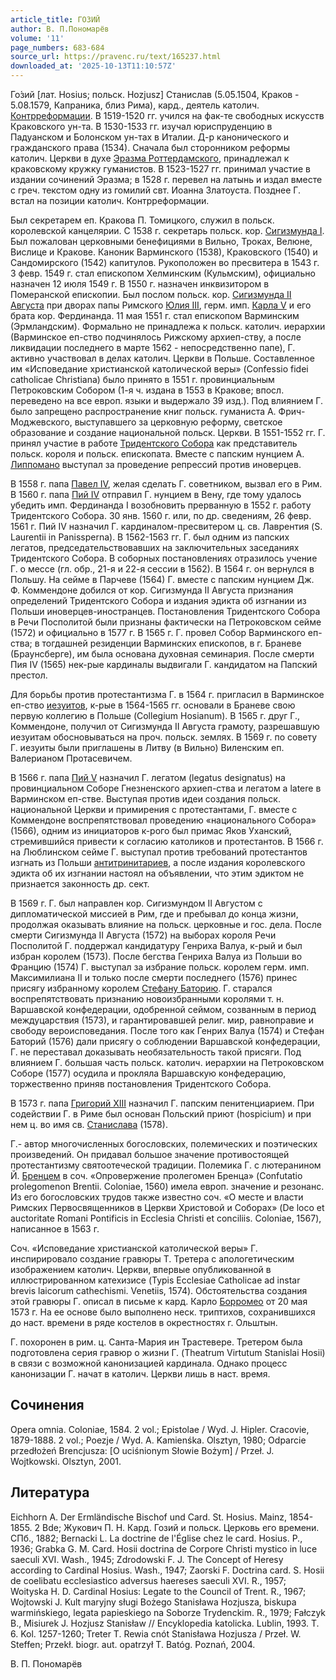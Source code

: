 ```yaml
---
article_title: ГОЗИЙ
author: В. П.Пономарёв
volume: '11'
page_numbers: 683-684
source_url: https://pravenc.ru/text/165237.html
downloaded_at: '2025-10-13T11:10:57Z'
---
```


Го́зий [лат. Hosius; польск. Hozjusz] Станислав (5.05.1504, Краков - 5.08.1579, Капраника, близ Рима), кард., деятель католич. [Контрреформации](https://pravenc.ru/text/Контрреформация.html). В 1519-1520 гг. учился на фак-те свободных искусств Краковского ун-та. В 1530-1533 гг. изучал юриспруденцию в Падуанском и Болонском ун-тах в Италии. Д-р канонического и гражданского права (1534). Сначала был сторонником реформы католич. Церкви в духе [Эразма Роттердамского](<https://pravenc.ru/text/Эразм Роттердамский.html>), принадлежал к краковскому кружку гуманистов. В 1523-1527 гг. принимал участие в издании сочинений Эразма; в 1528 г. перевел на латынь и издал вместе с греч. текстом одну из гомилий свт. Иоанна Златоуста. Позднее Г. встал на позиции католич. Контрреформации.

Был секретарем еп. Кракова П. Томицкого, служил в польск. королевской канцелярии. C 1538 г. секретарь польск. кор. [Сигизмунда I](<https://pravenc.ru/text/Сигизмунда I.html>). Был пожалован церковными бенефициями в Вильно, Троках, Велюне, Вислице и Кракове. Каноник Варминского (1538), Краковского (1540) и Сандомирского (1542) капитулов. Рукоположен во пресвитера в 1543 г. 3 февр. 1549 г. стал епископом Хелминским (Кульмским), официально назначен 12 июля 1549 г. В 1550 г. назначен инквизитором в Померанской епископии. Был послом польск. кор. [Сигизмунда II Августа](<https://pravenc.ru/text/Сигизмунд II Август.html>) при дворах папы Римского [Юлия III](<https://pravenc.ru/text/Юлий III.html>), герм. имп. [Карла V](<https://pravenc.ru/text/Карла V.html>) и его брата кор. Фердинанда. 11 мая 1551 г. стал епископом Варминским (Эрмландским). Формально не принадлежа к польск. католич. иерархии (Варминское еп-ство подчинялось Рижскому архиеп-ству, а после ликвидации последнего в марте 1562 - непосредственно папе), Г. активно участвовал в делах католич. Церкви в Польше. Составленное им «Исповедание христианской католической веры» (Confessio fidei catholicae Christiana) было принято в 1551 г. провинциальным Петроковским Собором (1-я ч. издана в 1553 в Кракове; впосл. переведено на все европ. языки и выдержало 39 изд.). Под влиянием Г. было запрещено распространение книг польск. гуманиста А. Фрич-Моджевского, выступавшего за церковную реформу, светское образование и создание национальной польск. Церкви. В 1551-1552 гг. Г. принял участие в работе [Тридентского Собора](<https://pravenc.ru/text/Тридентский Собор.html>) как представитель польск. короля и польск. епископата. Вместе с папским нунцием А. [Липпомано](https://pravenc.ru/text/Липпомано.html) выступал за проведение репрессий против иноверцев.

В 1558 г. папа [Павел IV](<https://pravenc.ru/text/Павел IV.html>), желая сделать Г. советником, вызвал его в Рим. В 1560 г. папа [Пий IV](<https://pravenc.ru/text/Пий IV.html>) отправил Г. нунцием в Вену, где тому удалось убедить имп. Фердинанда I возобновить прерванную в 1552 г. работу Тридентского Собора. 30 янв. 1560 г. или, по др. сведениям, 26 февр. 1561 г. Пий IV назначил Г. кардиналом-пресвитером ц. св. Лаврентия (S. Laurentii in Panissperna). В 1562-1563 гг. Г. был одним из папских легатов, председательствовавших на заключительных заседаниях Тридентского Собора. В соборных постановлениях отразилось учение Г. о мессе (гл. обр., 21-я и 22-я сессии в 1562). В 1564 г. он вернулся в Польшу. На сейме в Парчеве (1564) Г. вместе с папским нунцием Дж. Ф. Коммендоне добился от кор. Сигизмунда II Августа признания определений Тридентского Собора и издания эдикта об изгнании из Польши иноверцев-иностранцев. Постановления Тридентского Собора в Речи Посполитой были признаны фактически на Петроковском сейме (1572) и официально в 1577 г. В 1565 г. Г. провел Собор Варминского еп-ства; в тогдашней резиденции Варминских епископов, в г. Браневе (Браунсберге), им была основана духовная семинария. После смерти Пия IV (1565) нек-рые кардиналы выдвигали Г. кандидатом на Папский престол.

Для борьбы против протестантизма Г. в 1564 г. пригласил в Варминское еп-ство [иезуитов](https://pravenc.ru/text/иезуитов.html), к-рые в 1564-1565 гг. основали в Браневе свою первую коллегию в Польше (Collegium Hosianum). В 1565 г. друг Г., Коммендоне, получил от Сигизмунда II Августа грамоту, разрешавшую иезуитам обосновываться на проч. польск. землях. В 1569 г. по совету Г. иезуиты были приглашены в Литву (в Вильно) Виленским еп. Валерианом Протасевичем.

В 1566 г. папа [Пий V](<https://pravenc.ru/text/Пий V.html>) назначил Г. легатом (legatus designatus) на провинциальном Соборе Гнезненского архиеп-ства и легатом a latere в Варминском еп-стве. Выступая против идеи создания польск. национальной Церкви и примирения с протестантами, Г. вместе с Коммендоне воспрепятствовал проведению «национального Собора» (1566), одним из инициаторов к-рого был примас Яков Уханский, стремившийся привести к согласию католиков и протестантов. В 1566 г. на Люблинском сейме Г. выступал против требований протестантов изгнать из Польши [антитринитариев](https://pravenc.ru/text/Антитринитарии.html), а после издания королевского эдикта об их изгнании настоял на объявлении, что этим эдиктом не признается законность др. сект.

В 1569 г. Г. был направлен кор. Сигизмундом II Августом с дипломатической миссией в Рим, где и пребывал до конца жизни, продолжая оказывать влияние на польск. церковные и гос. дела. После смерти Сигизмунда II Августа (1572) на выборах короля Речи Посполитой Г. поддержал кандидатуру Генриха Валуа, к-рый и был избран королем (1573). После бегства Генриха Валуа из Польши во Францию (1574) Г. выступал за избрание польск. королем герм. имп. Максимилиана II и только после смерти последнего (1576) принес присягу избранному королем [Стефану Баторию](<https://pravenc.ru/text/Стефану Баторию.html>). Г. старался воспрепятствовать признанию новоизбранными королями т. н. Варшавской конфедерации, одобренной сеймом, созванным в период междуцарствия (1573), и гарантировавшей религ. мир, равноправие и свободу вероисповедания. После того как Генрих Валуа (1574) и Стефан Баторий (1576) дали присягу о соблюдении Варшавской конфедерации, Г. не переставал доказывать необязательность такой присяги. Под влиянием Г. большая часть польск. католич. иерархии на Петроковском Соборе (1577) осудила и прокляла Варшавскую конфедерацию, торжественно приняв постановления Тридентского Собора.

В 1573 г. папа [Григорий XIII](<https://pravenc.ru/text/Григорий XIII.html>) назначил Г. папским пенитенциарием. При содействии Г. в Риме был основан Польский приют (hospicium) и при нем ц. во имя св. [Станислава](https://pravenc.ru/text/Станислава.html) (1578).

Г.- автор многочисленных богословских, полемических и поэтических произведений. Он придавал большое значение противостоящей протестантизму святоотеческой традиции. Полемика Г. с лютеранином Й. [Бренцем](https://pravenc.ru/text/Бренцем.html) в соч. «Опровержение пролегомен Бренца» (Confutatio prolegomenon Brentii. Coloniae, 1560) имела европ. значение и резонанс. Из его богословских трудов также известно соч. «О месте и власти Римских Первосвященников в Церкви Христовой и Соборах» (De loco et auctoritate Romani Pontificis in Ecclesia Christi et conciliis. Coloniae, 1567), написанное в 1563 г.

Соч. «Исповедание христианской католической веры» Г. инспирировало создание гравюры Т. Третера с апологетическим изображением католич. Церкви, впервые опубликованной в иллюстрированном катехизисе (Typis Ecclesiae Catholicae ad instar brevis laicorum cathechismi. Venetiis, 1574). Обстоятельства создания этой гравюры Г. описал в письме к кард. Карло [Борромео](https://pravenc.ru/text/Борромео.html) от 20 мая 1573 г. На ее основе было выполнено неск. триптихов, сохранившихся до наст. времени в ряде костелов в окрестностях г. Ольштын.

Г. похоронен в рим. ц. Санта-Мария ин Трастевере. Третером была подготовлена серия гравюр о жизни Г. (Theatrum Virtutum Stanislai Hosii) в связи с возможной канонизацией кардинала. Однако процесс канонизации Г. начат в католич. Церкви лишь в наст. время.

## Сочинения

Opera omnia. Coloniae, 1584. 2 vol.; Epistolae / Wyd. J. Hipler. Cracovie, 1879-1888. 2 vol.; Poezje / Wyd. A. Kamienśka. Olsztyn, 1980; Odparcie przedłożeń Brencjusza: [O uciśnionym Słowie Bożym] / Przeł. J. Wojtkowski. Olsztyn, 2001.

## Литература

Eichhorn A. Der Ermländische Bischof und Card. St. Hosius. Mainz, 1854-1855. 2 Bde; Жукович П. Н. Кард. Гозий и польск. Церковь его времени. СПб., 1882; Bernacki L. La doctrine de l'Église chez le card. Hosius. P., 1936; Grabka G. M. Card. Hosii doctrina de Corpore Christi mystico in luce saeculi XVI. Wash., 1945; Zdrodowski F. J. The Concept of Heresy according to Cardinal Hosius. Wash., 1947; Zaorski F. Doctrina card. S. Hosii de coelibatu ecclesiastico adversus haereses saeculi XVI. R., 1957; Woityska H. D. Cardinal Hosius: Legate to the Council of Trent. R., 1967; Wojtowski J. Kult maryjny sługi Bożego Stanisława Hozjusza, biskupa warmińskiego, legata papieskiego na Soborze Trydenckim. R., 1979; Fałczyk B., Misiurek J. Hozjusz Stanisław // Encyklopedia katolicka. Lublin, 1993. T. 6. Kol. 1257-1260; Treter T. Rewia cnót Stanisława Hozjusza / Przeł. W. Steffen; Przekł. biogr. aut. opatrzył T. Batóg. Poznań, 2004.

В. П.  Пономарёв

